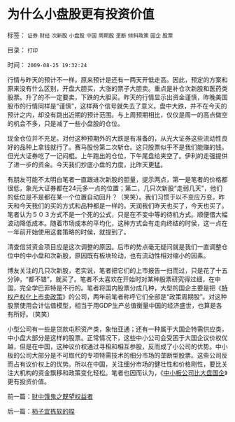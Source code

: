 # 为什么小盘股更有投资价值

标签： `证券` `财经` `次新股` `小盘股` `中国` `周期股` `垄断` `倾斜政策` `国企` `股票` 

目录： `打印`

时间： `2009-08-25 19:32:24`

行情与昨天的预计不一样。原来预计是还有一两天开低走高。因此，预定的方案和原来没有什么区别，开盘大胆买，大涨的票子大胆卖。重点是补仓次新股和医药类股票。升了的不一定要卖，下跌的大胆买。昨天的行情显示出资金谨慎，昨晚美国股市的行情同样是“谨慎”，这样两个信号就失去了意义。盘中大跌，并不在今天的预计之内，却没有跳出近期的预计范围。与上周预期相比，仅仅是周一的高点做空的机会不多，只是减了一些小盘股的仓位。

现金仓位并不充足。对付这种预期外的大跌是有准备的，从光大证券这些流动性良好的品种上拿钱就行了。赛马股份第二次斩仓。这只股票似乎不是我们能赚的钱。但光大证券吃了一记闷棍。上午跑出的仓位，下午尾盘给夹空了。伊利的走强提供了进一步的资金。今天我们抄底小盘的力度，比昨天更猛。

有朋友可能不太明白笔者一直跟进次新股的胆量，提示两点，第一是笔者的价格都很低，象光大证券都在24元多一点的位置；第二，几只次新股“走弱几天”，他们的低位是不是都在某一个位置自动回升？（笑笑）。我们习惯于以不变应万变。昨天和今天我们的买的方式和品种都是一样的。天润我们昨天也买了，今天也买了。笔者认为５０３方式不是一个死的公式，只是在不变中等的待机方式。顺便借大幅波动降低成本。随着市场成本的平均化，这种方式会有走向终结的时侯，这一点在一年前开始使用这套策略的时侯，就提到了。

清查信贷资金项目应是这次调整的原因。后市的势点毫无疑问就是我们一直调整仓位中的中小盘和次新股，原因既有板块轮动，也有流动性相对缩小的因素。

博友关注的几只次新股，老实说，笔者把它们的上市报告一扫而过，只是花了十五分钟，“都不错”，就买了。笔者不太喜欢在开始时对某种股票研究得过细，在中国，完全学巴菲特是不行的。笔者将国内股票分成几种，大型的国企主要是把《[特权产权化上市卖政策](../../../2009/8/8/政策是不能卖的，不值钱的国企根本卖不动.md)》的公司，两年前笔者称呼它们全部是“政策周期股”。对这种股票使用会计估值模型，相当于用GDP生产总值衡量中国的经济盛世，也算是各有所好。（笑笑）

小型公司有一些是贷款屯积资产类，象怡亚通；还有一种属于大国企特需供应类，中小盘大部分是这样的股票。正常情况下，这些中小公司会受困于大国企议价权优越，但是在中国，这种议价权通过寻租和相互参股，反而成了小公司的优势。中小板的公司大部分是不可取代的专项特需技术的细分市场的垄断型股票。这些公司反而占有议价权上的优势。所以在中国，关注细分市场的健壮性和价格刚性，要比关注大机构的资金飘移和政策变化轻松。笔者也因而认为，《[中小板公司比大盘国企](../../../2008/9/4/市净率高估的蓝筹股，低估的中小板.md)》更有投资价值。



前一篇：[财中饿鬼之既望权益者](../../../2009/8/25/财中饿鬼之既望权益者.md)

后一篇：[柿子宜拣软的捏](../../../2009/8/25/柿子宜拣软的捏.md)